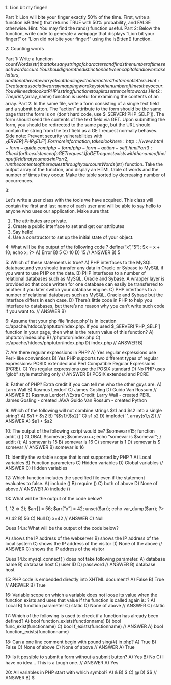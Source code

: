 1: Lion bit my finger!

Part 1: Lion will bite your finger exactly 50% of the time. First, write a function isBitten() that returns TRUE with 50% probability, and FALSE otherwise. Hint: You may find the rand() function useful.
Part 2: Below the function, write code to generate a webpage that displays “Lion bit your finger!” or “Lion did not bite your finger!” using the isBitten() function.

2: Counting words

Part 1: Write a function countWords($str) that takes any string of characters and finds the number of times each word occurs. You should ignore the distinction between capital and lowercase letters, and do not have to worry about dealing with characters that are not letters. Hint: Create an associative array mapping word keys to the number of times they occur. You will need to look at PHP's string functions to split a sentence into words.
Hint 2: The print_r($array_name) function is useful for examining the contents of an array.
Part 2: In the same file, write a form consisting of a single text field and a submit button. The “action” attribute to the form should be the same page that the form is on (don’t hard code, use $_SERVER[‘PHP_SELF’]). The form should send the contents of the text field via GET.
Upon submitting the form, you should be redirected to the same page, but the URL should contain the string from the text field as a GET request normally behaves.
Side note: Prevent security vulnerabilities with $_SERVER[‘PHP_SELF’]. For more information, take a look here: http://www.html-form-guide.com/php-form/php-form-action- self.html
Part 3: Check for the existence of a GET request. If a GET request exists with the name of the input field that you made in Part 2, run the contents of the request through your countWords($str) function. Take the output array of the function, and display an HTML table of words and the number of times they occur. Make the table sorted by decreasing number of occurrences.

3:

Let's write a user class with the tools we have  acquired. This class will contain the first and last name of each user and will be able to say hello to anyone who uses our application. Make sure that:
1) The attributes are private.
2) Create a public interface to set and get our attributes
3) Say hello!
4) Use a constructor to set up the initial state of your object.

4:
What will be the output of the following code ?
define(“x”,“5”);
$x = x + 10;
echo x;
?>
A) Error B) 5 C) 10 D) 15
// ANSWER B) 5 

5:
Which of these statements is true?
A) PHP interfaces to the MySQL database,and you should transfer any data in Oracle or Sybase to
MySQL if you want to use PHP on the data.
B) PHP interfaces to a number of relational databases such as MySQL, Oracle and Sybase. A
wrapper layer is provided so that code written for one database can easily be transferred to another if
you later switch your database engine.
C) PHP interfaces to a number of relational databases such as MySQL, Oracle and Sybase but the
interface differs in each case.
D) There’s little code in PHP to help you interface to databases, but there’s no reason why you can’t
write such code if you want to.
// ANSWER B)

6:
Assume that your php file ‘index.php’ is in location c:/apache/htdocs/phptutor/index.php. If you used
$_SERVER[‘PHP_SELF’] function in your page, then what is the return value of this function?
A) phptutor/index.php
B) /phptutor/index.php
C) c:/apache/htdocs/phptutor/index.php
D) index.php
// ANSWER B)

7:
Are there regular expressions in PHP?
A) Yes regular expressions use Perl- like conventions
B) Yes PHP supports two different types of regular expressions: POSIX extended and Perl Compatible
Regular Expressions (PCRE).
C) Yes regular expressions use the POSIX standard
D) No PHP uses “glob” style matching only
// ANSWER B) POSIX extended and PCRE

8:
Father of PHP? Extra credit if you can tell me who the other guys are.
A) Larry Wall
B) Rasmus Lerdorf
C) James Gosling
D) Guido Van Rossum
// ANSWER B) Rasmus Lerdorf
//Extra Credit:
   Larry Wall - created PERL
   James Gosling - created JAVA
   Guido Van Rossum - created Python

9:
Which of the following will not combine strings $s1 and $s2 into a single string?
A) $s1 + $s2
B) “{$s1}{$s2}”
C) $s1.$s2
D) implode(‘ ’, array($s1,$s2))
// ANSWER A) $s1 + $s2

10:
The output of the following script would be? $somevar=15;
function addit () {
GLOBAL $somevar;
$somevar++;
echo “somevar is $somevar”; }
addit ();
A) somevar is 15
B) somevar is 16
C) somevar is 1
D) somevar is $ somevar
// ANSWER B) somevar is 16

11:
Identify the variable scope that is not supported by PHP ?
A) Local variables
B) Function parameters
C) Hidden variables
D) Global variables
// ANSWER C) Hidden variables

12:
Which function includes the specified file even if the statement evaluates to false.
A) include ()
B) require ()
C) both of above 
D) None of above
// ANSWER A) include ()

13:
What will be the output of the code below?
<?php
$arr = array(5 => 1, 12 => 2);
$arr[] = 56;
$arr[“x”] = 42; unset($arr);
echo var_dump($arr); ?>
A) 42 B) 56 C) Null D) x=42
// ANSWER C) Null

Ques 14.a:
What will be the output of the code below?
<?php
echo $_SERVER[‘REMOTE_ADDR’];
?>
A) shows the IP address of the webserver
B) shows the IP address of the local system
C) shows the IP address of the visitor
D) None of the above
// ANSWER C) shows the IP address of the visitor

Ques 14.b:
mysql_connect( ) does not take following parameter.
A) database name 
B) database host 
C) user ID
D) password
// ANSWER B) database host 

15:
PHP code is embedded directly into XHTML document?
A) False B) True
// ANSWER B) True

16:
Variable scope on which a variable does not loose its value when the function exists and uses that
value if the function is called again is: ?
A) Local
B) function parameter 
C) static
D) None of above
// ANSWER C) static

17:
Which of the following is used to check if a function has already been defined?
A) bool function_exists(functionname)
B) bool func_exist(functioname)
C) bool f_exists(functionname)
// ANSWER A) bool function_exists(functionname)

18:
Can a one line comment begin with pound sing(#)
in php?
A) True
B) False
C) None of above
C) None of above
// ANSWER A) True

19:
Is it possible to submit a form without a submit button?
A) Yes B) No C) I have no idea… This is a tough one.
// ANSWER A) Yes

20:
All variables in PHP start with which symbol?
A) & B) $ C) @ D) $$
// ANSWER B) $